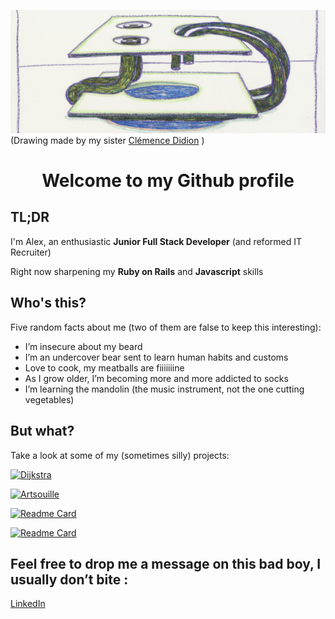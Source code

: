![drawing made by my sister](https://github.com/AlexandreDidion/AlexandreDidion/blob/master/header_2.png) 
(Drawing made by my sister [Clémence Didion](https://www.instagram.com/clemencedidion/?hl=en) )

<h1 align="center"> Welcome to my Github profile </h1>

## TL;DR ##

I'm Alex, an enthusiastic **Junior Full Stack Developer** (and reformed IT Recruiter)

Right now sharpening my **Ruby on Rails** and **Javascript** skills

## Who's this? ##
   
Five random facts about me (two of them are false to keep this interesting): 
* I’m insecure about my beard
* I’m an undercover bear sent to learn human habits and customs 
* Love to cook, my meatballs are fiiiiiiine
* As I grow older, I’m becoming more and more addicted to socks 
* I’m learning the mandolin (the music instrument, not the one cutting vegetables) 

## But what? ##

Take a look at some of my (sometimes silly) projects:

[![Dijkstra](https://github-readme-stats.vercel.app/api/pin/?username=AlexandreDidion&repo=dijkstra-front)](https://github.com/AlexandreDidion/dijkstra-front)

[![Artsouille](https://github-readme-stats.vercel.app/api/pin/?username=AlexandreDidion&repo=Artsouille)](https://github.com/AlexandreDidion/Artsouille)

[![Readme Card](https://github-readme-stats.vercel.app/api/pin/?username=AlexandreDidion&repo=RentaPlanet)](https://github.com/AlexandreDidion/RentaPlanet)

[![Readme Card](https://github-readme-stats.vercel.app/api/pin/?username=AlexandreDidion&repo=rails-mister-cocktail)](https://github.com/AlexandreDidion/rails-mister-cocktail)

## Feel free to drop me a message on this bad boy, I usually don’t bite : ##

[LinkedIn](https://www.linkedin.com/in/alexandredidion/)
